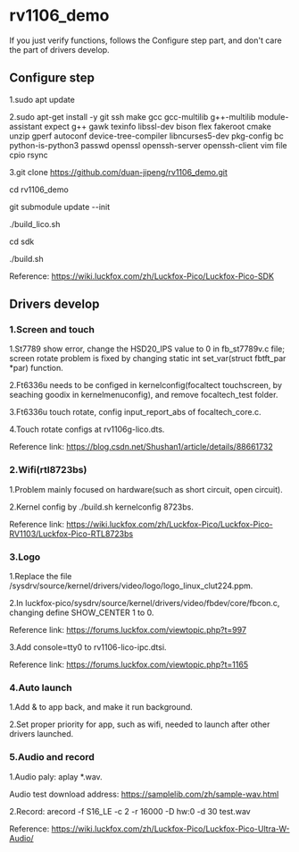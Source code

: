 # rv1106_demo

If you just verify functions, follows the Configure step part, and don't care the part of drivers develop.

## Configure step

1.sudo apt update

2.sudo apt-get install -y git ssh make gcc gcc-multilib g++-multilib module-assistant expect g++ gawk texinfo libssl-dev bison flex fakeroot cmake unzip gperf autoconf device-tree-compiler libncurses5-dev pkg-config bc python-is-python3 passwd openssl openssh-server openssh-client vim file cpio rsync

3.git clone https://github.com/duan-jipeng/rv1106_demo.git

cd rv1106_demo

git submodule update --init

./build_lico.sh

cd sdk

./build.sh

Reference: https://wiki.luckfox.com/zh/Luckfox-Pico/Luckfox-Pico-SDK

## Drivers develop

### 1.Screen and touch
1.St7789 show error, change the HSD20_IPS value to 0 in fb_st7789v.c file; screen rotate problem is fixed by changing static int set_var(struct fbtft_par *par) function.

2.Ft6336u needs to be configed in kernelconfig(focaltect touchscreen, by seaching goodix in kernelmenuconfig), and remove focaltech_test folder.

3.Ft6336u touch rotate,  config input_report_abs of focaltech_core.c.

4.Touch rotate configs at rv1106g-lico.dts.

Reference link: https://blog.csdn.net/Shushan1/article/details/88661732

### 2.Wifi(rtl8723bs)
1.Problem mainly focused on hardware(such as short circuit, open circuit).

2.Kernel config by ./build.sh kernelconfig 8723bs.

Reference link: https://wiki.luckfox.com/zh/Luckfox-Pico/Luckfox-Pico-RV1103/Luckfox-Pico-RTL8723bs


### 3.Logo
1.Replace the file <Luckfox Pico SDK>/sysdrv/source/kernel/drivers/video/logo/logo_linux_clut224.ppm.

2.In luckfox-pico/sysdrv/source/kernel/drivers/video/fbdev/core/fbcon.c, changing define SHOW_CENTER 1 to 0.

Reference link: https://forums.luckfox.com/viewtopic.php?t=997

3.Add console=tty0 to rv1106-lico-ipc.dtsi.

Reference link: https://forums.luckfox.com/viewtopic.php?t=1165

### 4.Auto launch
1.Add & to app back, and make it run background.

2.Set proper priority for app, such as wifi, needed to launch after other drivers launched.

### 5.Audio and record
1.Audio paly: aplay *.wav.

Audio test download address: https://samplelib.com/zh/sample-wav.html

2.Record: arecord -f S16_LE -c 2 -r 16000 -D hw:0 -d 30 test.wav

Reference: https://wiki.luckfox.com/zh/Luckfox-Pico/Luckfox-Pico-Ultra-W-Audio/